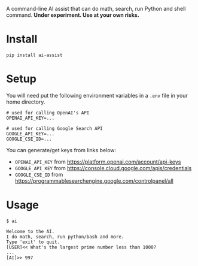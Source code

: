 A command-line AI assist that can do math, search, run Python and shell command.
**Under experiment. Use at your own risks.**

# Install

```
pip install ai-assist
```

# Setup
You will need put the following environment variables in a `.env` file in your home directory.

```
# used for calling OpenAI's API
OPENAI_API_KEY=...

# used for calling Google Search API
GOOGLE_API_KEY=...
GOOGLE_CSE_ID=...
```

You can generate/get keys from links below:

- `OPENAI_API_KEY` from https://platform.openai.com/account/api-keys
- `GOOGLE_API_KEY` from https://console.cloud.google.com/apis/credentials
- `GOOGLE_CSE_ID` from https://programmablesearchengine.google.com/controlpanel/all

# Usage

```shell
$ ai

Welcome to the AI.
I do math, search, run python/bash and more.
Type 'exit' to quit.
[USER]<< What's the largest prime number less than 1000?
...
[AI]>> 997
```
